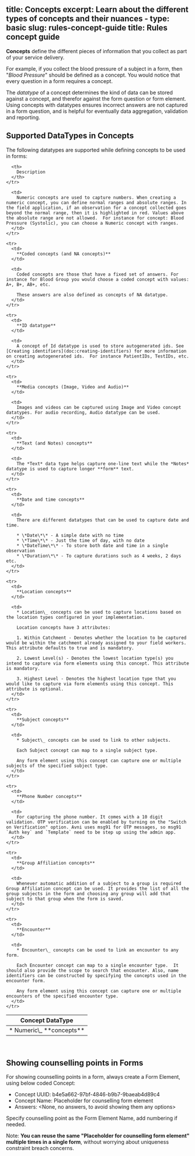 title: Concepts
excerpt: Learn about the different types of concepts and their nuances
    - type: basic
      slug: rules-concept-guide
      title: Rules concept guide
---
**Concepts** define the different pieces of information that you collect as part of your service delivery.  

For example, if you collect the blood pressure of a subject in a form, then "*Blood Pressure*" should be defined as a concept. You would notice that every question in a form requires a concept.  

The *datatype* of a concept determines the kind of data can be stored against a concept, and therefor against the form question or form element. Using concepts with datatypes ensures incorrect answers are not captured in a form question, and is helpful for eventually data aggregation, validation and reporting.

## Supported DataTypes in Concepts

The following datatypes are supported while defining concepts to be used in forms:

<Table align={["left","left"]}>
  <thead>
    <tr>
      <th>
        Concept DataType
      </th>

      <th>
        Description
      </th>
    </tr>
  </thead>

  <tbody>
    <tr>
      <td>
        * Numeric\_ **concepts** 
      </td>

      <td>
        Numeric concepts are used to capture numbers. When creating a numeric concept, you can define normal ranges and absolute ranges. In the field application, if an observation for a concept collected goes beyond the normal range, then it is highlighted in red. Values above the absolute range are not allowed.  For instance for concept: Blood Pressure (Systolic), you can choose a Numeric concept with ranges.
      </td>
    </tr>

    <tr>
      <td>
        **Coded concepts (and NA concepts)** 
      </td>

      <td>
        Coded concepts are those that have a fixed set of answers. For instance for Blood Group you would choose a coded concept with values: A+, B+, AB+, etc.  

        These answers are also defined as concepts of NA datatype.
      </td>
    </tr>

    <tr>
      <td>
        **ID datatype** 
      </td>

      <td>
        A concept of Id datatype is used to store autogenerated ids. See [Creating identifiers](doc:creating-identifiers) for more information on creating autogenerated ids.  For instance PatientIDs, TestIDs, etc.
      </td>
    </tr>

    <tr>
      <td>
        **Media concepts (Image, Video and Audio)**
      </td>

      <td>
        Images and videos can be captured using Image and Video concept datatypes. For audio recording, Audio datatype can be used.
      </td>
    </tr>

    <tr>
      <td>
        **Text (and Notes) concepts** 
      </td>

      <td>
        The *Text* data type helps capture one-line text while the *Notes* datatype is used to capture longer **form** text.
      </td>
    </tr>

    <tr>
      <td>
        **Date and time concepts**
      </td>

      <td>
        There are different datatypes that can be used to capture date and time.  

        * \*Date\*\* - A simple date with no time  
        * \*Time\*\* - Just the time of day, with no date  
        * \*DateTime\*\* - To store both date and time in a single observation  
        * \*Duration\*\* - To capture durations such as 4 weeks, 2 days etc.
      </td>
    </tr>

    <tr>
      <td>
        **Location concepts**
      </td>

      <td>
        * Location\_ concepts can be used to capture locations based on the location types configured in your implementation.  

        Location concepts have 3 attributes:  

        1. Within Catchment - Denotes whether the location to be captured would be within the catchment already assigned to your field workers. This attribute defaults to true and is mandatory.

        2. Lowest Level(s) - Denotes the lowest location type(s) you intend to capture via form elements using this concept. This attribute is mandatory.

        3. Highest Level - Denotes the highest location type that you would like to capture via form elements using this concept. This attribute is optional.
      </td>
    </tr>

    <tr>
      <td>
        **Subject concepts**
      </td>

      <td>
        * Subject\_ concepts can be used to link to other subjects.  

        Each Subject concept can map to a single subject type.  

        Any form element using this concept can capture one or multiple subjects of the specified subject type.
      </td>
    </tr>

    <tr>
      <td>
        **Phone Number concepts**
      </td>

      <td>
        For capturing the phone number. It comes with a 10 digit validation. OTP verification can be enabled by turning on the "Switch on Verification" option. Avni uses msg91 for OTP messages, so msg91 `Auth key` and `Template` need to be step up using the admin app.
      </td>
    </tr>

    <tr>
      <td>
        **Group Affiliation concepts** 
      </td>

      <td>
        Whenever automatic addition of a subject to a group is required  Group Affiliation concept can be used. It provides the list of all the group subjects in the form and choosing any group will add that subject to that group when the form is saved.
      </td>
    </tr>

    <tr>
      <td>
        **Encounter** 
      </td>

      <td>
        * Encounter\_ concepts can be used to link an encounter to any form.  

        Each Encounter concept can map to a single encounter type.  It should also provide the scope to search that encounter. Also, name identifiers can be constructed by specifying the concepts used in the encounter form.  

        Any form element using this concept can capture one or multiple encounters of the specified encounter type.
      </td>
    </tr>
  </tbody>
</Table>

<br />

## Showing counselling points in Forms

For showing counselling points in a form, always create a Form Element, using below coded Concept:

* Concept UUID: b4e5a662-97bf-4846-b9b7-9baeab4d89c4
* Concept Name: Placeholder for counselling form element
* Answers: \<None, no answers, to avoid showing them any options>

Specify counselling point as the Form Element Name, add numbering if needed.

Note: **You can reuse the same "Placeholder for counselling form element" multiple times in a single form**, without worrying about uniqueness constraint breach concerns.

